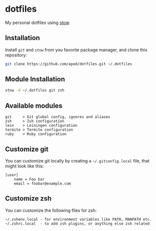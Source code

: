 # dotfiles

My personal dotfiles using [stow](https://www.gnu.org/software/stow/).

## Installation

Install `git` and `stow` from you favorite package manager, and clone this repository:

```sh
git clone https://github.com/apod/dotfiles.git ~/.dotfiles
```

## Module Installation

```sh
stow -d ~/.dotfiles git zsh
```

## Available modules

```
git     > Git global config, ignores and aliases
zsh     > Zsh configuration
lein    > Leiningen configuration
termite > Termite configuration
ruby    > Ruby configuration
```

## Customize git

You can customize git locally by creating a `~/.gitconfig.local` file, that might look like this:

```
[user]
	name = Foo bar
	email = foobar@example.com
```

## Customize zsh

You can customize the following files for zsh:
```
~/.zshenv.local - for environment variables like PATH, MANPATH etc.
~/.zshrc.local  - to add zsh plugins, or anything else zsh related
```
